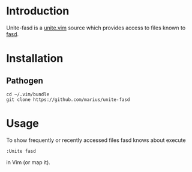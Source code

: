 # Introduction

Unite-fasd is a [unite.vim](https://github.com/Shougo/unite.vim) source which
provides access to files known to [fasd](https://github.com/clvv/fasd).

# Installation

## Pathogen
    cd ~/.vim/bundle
    git clone https://github.com/marius/unite-fasd

# Usage

To show frequently or recently accessed files fasd knows about execute

    :Unite fasd

in Vim (or map it).
